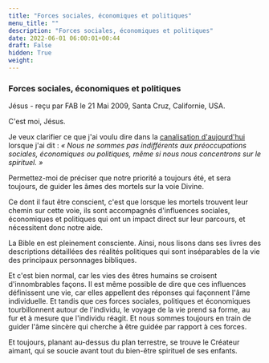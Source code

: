 ```yaml
---
title: "Forces sociales, économiques et politiques"
menu_title: ""
description: "Forces sociales, économiques et politiques"
date: 2022-06-01 06:00:01+00:44
draft: False
hidden: True
weight:
---
```

### Forces sociales, économiques et politiques

Jésus - reçu par FAB le 21 Mai 2009, Santa Cruz, Californie, USA.

C'est moi, Jésus.

Je veux clarifier ce que j'ai voulu dire dans la [canalisation d'aujourd'hui](/fr-contemporary-messages/fr-contemporary-messages-by-date-order/fr-contemporary-messages-2009/fr-2009-5-21-1-fab-jesus/) lorsque j'ai dit :  *« Nous ne sommes pas indifférents aux préoccupations sociales, économiques ou politiques, même si nous nous concentrons sur le spirituel. »*

Permettez-moi de préciser que notre priorité a toujours été, et sera toujours, de guider les âmes des mortels sur la voie Divine.

Ce dont il faut être conscient, c'est que lorsque les mortels trouvent leur chemin sur cette voie, ils sont accompagnés d'influences sociales, économiques et politiques qui ont un impact direct sur leur parcours, et nécessitent donc notre aide.

La Bible en est pleinement consciente. Ainsi, nous lisons dans ses livres des descriptions détaillées des réalités politiques qui sont inséparables de la vie des principaux personnages bibliques.

Et c'est bien normal, car les vies des êtres humains se croisent d'innombrables façons. Il est même possible de dire que ces influences définissent une vie, car elles appellent des réponses qui façonnent l'âme individuelle. Et tandis que ces forces sociales, politiques et économiques tourbillonnent autour de l'individu, le voyage de la vie prend sa forme, au fur et à mesure que l'individu réagit. Et nous sommes toujours en train de guider l'âme sincère qui cherche à être guidée par rapport à ces forces.

Et toujours, planant au-dessus du plan terrestre, se trouve le Créateur aimant, qui se soucie avant tout du bien-être spirituel de ses enfants.

